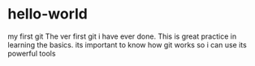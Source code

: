 hello-world
===========

my first git
The ver first git i have ever done. This is great practice in learning the basics.
its important to know how git works so i can use its powerful tools
